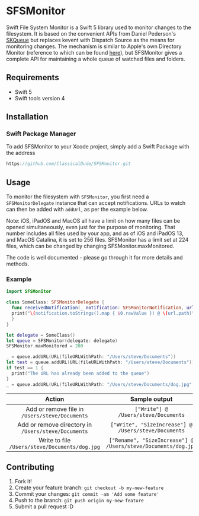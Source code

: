 # SFSMonitor
Swift File System Monitor is a Swift 5 library used to monitor changes to the filesystem.
It is based on the convenient APIs from Daniel Pederson's [SKQueue](https://github.com/daniel-pedersen/SKQueue) but replaces kevent with Dispatch Source as the means for monitoring changes. The mechanism is similar to Apple's own Directory Monitor (reference to which can be found [here](https://stackoverflow.com/a/61035069/10327858)), but SFSMonitor gives a complete API for maintaining a whole queue of watched files and folders.

## Requirements
* Swift 5
* Swift tools version 4

## Installation

### Swift Package Manager
To add SFSMonitor to your Xcode project, simply add a Swift Package with the address 
```swift
https://github.com/ClassicalDude/SFSMonitor.git
```

## Usage
To monitor the filesystem with `SFSMonitor`, you first need a `SFSMonitorDelegate` instance that can accept notifications.
URLs to watch can then be added with `addUrl`, as per the example below.

Note: iOS, iPadOS and MacOS all have a limit on how many files can be opened simultaneously, even just for the purpose of monitoring. That number includes all files used by your app, and as of iOS and iPadOS 13, and MacOS Catalina, it is set to 256 files. SFSMonitor has a limit set at 224 files, which can be changed by changing SFSMonitor.maxMonitored.

The code is well documented - please go through it for more details and methods.

### Example
```swift
import SFSMonitor

class SomeClass: SFSMonitorDelegate {
  func receivedNotification(_ notification: SFSMonitorNotification, url: URL, queue: SFSMonitor) {
  print("\(notification.toStrings().map { $0.rawValue }) @ \(url.path)")
  }
}

let delegate = SomeClass()
let queue = SFSMonitor(delegate: delegate)
SFSMonitor.maxMonitored = 200

_ = queue.addURL(URL(fileURLWithPath: "/Users/steve/Documents"))
let test = queue.addURL(URL(fileURLWithPath: "/Users/steve/Documents"))
if test == 1 {
  print("The URL has already been added to the queue")
}
_ = queue.addURL(URL(fileURLWithPath: "/Users/steve/Documents/dog.jpg"))
```
|                       Action                        |                         Sample output                         |
|:---------------------------------------------------:|:-------------------------------------------------------------:|
|   Add or remove file in `/Users/steve/Documents`    |             `["Write"] @ /Users/steve/Documents`              |
| Add or remove directory in `/Users/steve/Documents` |     `["Write", "SizeIncrease"] @ /Users/steve/Documents`      |
|   Write to file `/Users/steve/Documents/dog.jpg`    | `["Rename", "SizeIncrease"] @ /Users/steve/Documents/dog.jpg` |

## Contributing

1. Fork it!
2. Create your feature branch: `git checkout -b my-new-feature`
3. Commit your changes: `git commit -am 'Add some feature'`
4. Push to the branch: `git push origin my-new-feature`
5. Submit a pull request :D
